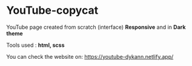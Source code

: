 # YouTube-copycat

YouTube page created from scratch (interface) <strong>Responsive</strong> and in <strong>Dark theme</strong>

Tools used : <strong>html, scss</strong>

You can check the website on: https://youtube-dykann.netlify.app/
